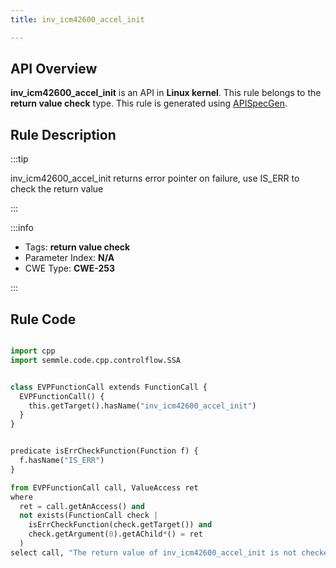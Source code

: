 ```yaml
---
title: inv_icm42600_accel_init

---
```



## API Overview
**inv_icm42600_accel_init** is an API in **Linux kernel**. This rule belongs to the **return value check** type. This rule is generated using [APISpecGen](../../tools/APISpecGen).
## Rule Description

:::tip

inv_icm42600_accel_init returns error pointer on failure, use IS_ERR to check the return value

:::

:::info

- Tags: **return value check**
- Parameter Index: **N/A**
- CWE Type: **CWE-253**

:::

## Rule Code
```python

import cpp
import semmle.code.cpp.controlflow.SSA


class EVPFunctionCall extends FunctionCall {
  EVPFunctionCall() {
    this.getTarget().hasName("inv_icm42600_accel_init")
  }
}


predicate isErrCheckFunction(Function f) {
  f.hasName("IS_ERR") 
}

from EVPFunctionCall call, ValueAccess ret
where
  ret = call.getAnAccess() and
  not exists(FunctionCall check |
    isErrCheckFunction(check.getTarget()) and
    check.getArgument(0).getAChild*() = ret
  )
select call, "The return value of inv_icm42600_accel_init is not checked with IS_ERR."
    
```